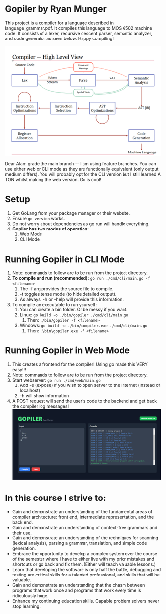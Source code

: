 # Gopiler by Ryan Munger
This project is a compiler for a language described in language_grammar.pdf. It compiles this language to MOS 6502 machine code. It consists of a lexer, recursive descent parser, semantic analyzer, and code generator as seen below. Happy compiling! 
<br> <br>
![Overview](./Labs/images/overview.jpg)


Dear Alan: grade the main branch -- I am using feature branches. You can use either web or CLI mode as they are functionally equivalent (only output medium differs). You will probably opt for the CLI version but I still learned A TON whilst making the web version. Go is cool!


# Setup
1. Get GoLang from your package manager or their website.
1. Ensure `go version` works.
1. Do not worry about dependencies as go run will handle everything.
1. **Gopiler has two modes of operation:**
   1. Web Mode
   2. CLI Mode

# Running Gopiler in CLI Mode
1. Note: commands to follow are to be run from the project directory.
2. **To compile and run (recommended):** `go run ./cmd/cli/main.go -f <filename>` 
    1. The -f arg provides the source file to compile.
    2. -t toggles tense mode (to hide detailed output).
    3. As always, -h or -help will provide this information.
3. To compile an executable to run yourself:
    1. You can create a bin folder. Or be messy if you want.
    2. Linux: `go build -o ./bin/gopiler ./cmd/cli/main.go`
        1. Then: `./bin/gopiler -f <filename>`
    3. Windows: `go build -o ./bin/compiler.exe ./cmd/cli/main.go`
        1. Then: `.\bin\gopiler.exe -f <filename>`

# Running Gopiler in Web Mode
1. This creates a frontend for the compiler! Using go made this VERY easy!!!
1. Note: commands to follow are to be run from the project directory.
2. Start webserver: `go run ./cmd/web/main.go`
   1. Add -e (expose) if you wish to open server to the internet (instead of localhost)
   2. -h will show information
3. A POST request will send the user's code to the backend and get back the compiler log messages!
![GUI](./Labs/images/gui.png)

# In this course I strive to:
* Gain and demonstrate an understanding of the fundamental areas of compiler
architecture: front end, intermediate representation, and the back end.
* Gain and demonstrate an understanding of context-free grammars and their use.
* Gain and demonstrate an understanding of the techniques for scanning (lexical
analysis), parsing a grammar, translation, and simple code generation.
* Embrace the opportunity to develop a complex system over the course of the
semester where I have to either live with my prior mistakes and shortcuts or go
back and fix them. (Either will teach valuable lessons.) 
* Learn that developing the software is only half the battle, debugging and testing are
critical skills for a talented professional, and skills that will be valuable. 
* Gain and demonstrate an understanding that the chasm between programs that
work once and programs that work every time is ridiculously huge.
* Enhance my continuing education skills. Capable problem solvers never stop
learning. 
